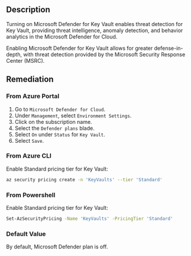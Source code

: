 ## Description

Turning on Microsoft Defender for Key Vault enables threat detection for Key Vault, providing threat intelligence, anomaly detection, and behavior analytics in the Microsoft Defender for Cloud.

Enabling Microsoft Defender for Key Vault allows for greater defense-in-depth, with threat detection provided by the Microsoft Security Response Center (MSRC).

## Remediation

### From Azure Portal

1. Go to `Microsoft Defender for Cloud`.
2. Under `Management`, select `Environment Settings`.
3. Click on the subscription name.
4. Select the `Defender plans` blade.
5. Select `On` under `Status` for `Key Vault`.
6. Select `Save`.

### From Azure CLI

Enable Standard pricing tier for Key Vault:

```bash
az security pricing create -n 'KeyVaults' --tier 'Standard'
```

### From Powershell

Enable Standard pricing tier for Key Vault:

```bash
Set-AzSecurityPricing -Name 'KeyVaults' -PricingTier 'Standard'
```

### Default Value

By default, Microsoft Defender plan is off.
